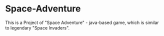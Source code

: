# Space-Adventure
This is a Project of "Space Adventure" - java-based game, which is similar to legendary "Space Invaders".

